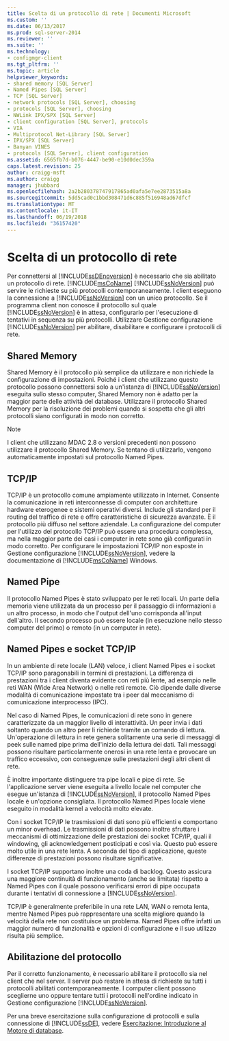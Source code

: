 ```yaml
---
title: Scelta di un protocollo di rete | Documenti Microsoft
ms.custom: ''
ms.date: 06/13/2017
ms.prod: sql-server-2014
ms.reviewer: ''
ms.suite: ''
ms.technology:
- configmgr-client
ms.tgt_pltfrm: ''
ms.topic: article
helpviewer_keywords:
- shared memory [SQL Server]
- Named Pipes [SQL Server]
- TCP [SQL Server]
- network protocols [SQL Server], choosing
- protocols [SQL Server], choosing
- NWLink IPX/SPX [SQL Server]
- client configuration [SQL Server], protocols
- VIA
- Multiprotocol Net-Library [SQL Server]
- IPX/SPX [SQL Server]
- Banyan VINES
- protocols [SQL Server], client configuration
ms.assetid: 6565fb7d-b076-4447-be90-e10d0dec359a
caps.latest.revision: 25
author: craigg-msft
ms.author: craigg
manager: jhubbard
ms.openlocfilehash: 2a2b280378747917865ad0afa5e7ee2873515a8a
ms.sourcegitcommit: 5dd5cad0c1bbd308471d6c885f516948ad67dfcf
ms.translationtype: MT
ms.contentlocale: it-IT
ms.lasthandoff: 06/19/2018
ms.locfileid: "36157420"
---
```

# <a name="choosing-a-network-protocol"></a>Scelta di un protocollo di rete
  Per connettersi al [!INCLUDE[ssDEnoversion](../../includes/ssdenoversion-md.md)] è necessario che sia abilitato un protocollo di rete. [!INCLUDE[msCoName](../../includes/msconame-md.md)] [!INCLUDE[ssNoVersion](../../includes/ssnoversion-md.md)] può servire le richieste su più protocolli contemporaneamente. I client eseguono la connessione a [!INCLUDE[ssNoVersion](../../includes/ssnoversion-md.md)] con un unico protocollo. Se il programma client non conosce il protocollo sul quale [!INCLUDE[ssNoVersion](../../includes/ssnoversion-md.md)] è in attesa, configurarlo per l'esecuzione di tentativi in sequenza su più protocolli. Utilizzare Gestione configurazione [!INCLUDE[ssNoVersion](../../includes/ssnoversion-md.md)] per abilitare, disabilitare e configurare i protocolli di rete.  
  
## <a name="shared-memory"></a>Shared Memory  
 Shared Memory è il protocollo più semplice da utilizzare e non richiede la configurazione di impostazioni. Poiché i client che utilizzano questo protocollo possono connettersi solo a un'istanza di [!INCLUDE[ssNoVersion](../../includes/ssnoversion-md.md)] eseguita sullo stesso computer, Shared Memory non è adatto per la maggior parte delle attività del database. Utilizzare il protocollo Shared Memory per la risoluzione dei problemi quando si sospetta che gli altri protocolli siano configurati in modo non corretto.  
  
> [!NOTE]  
>  I client che utilizzano MDAC 2.8 o versioni precedenti non possono utilizzare il protocollo Shared Memory. Se tentano di utilizzarlo, vengono automaticamente impostati sul protocollo Named Pipes.  
  
## <a name="tcpip"></a>TCP/IP  
 TCP/IP è un protocollo comune ampiamente utilizzato in Internet. Consente la comunicazione in reti interconnesse di computer con architetture hardware eterogenee e sistemi operativi diversi. Include gli standard per il routing del traffico di rete e offre caratteristiche di sicurezza avanzate. È il protocollo più diffuso nel settore aziendale. La configurazione del computer per l'utilizzo del protocollo TCP/IP può essere una procedura complessa, ma nella maggior parte dei casi i computer in rete sono già configurati in modo corretto. Per configurare le impostazioni TCP/IP non esposte in Gestione configurazione [!INCLUDE[ssNoVersion](../../includes/ssnoversion-md.md)], vedere la documentazione di [!INCLUDE[msCoName](../../includes/msconame-md.md)] Windows.  
  
## <a name="named-pipes"></a>Named Pipe  
 Il protocollo Named Pipes è stato sviluppato per le reti locali. Un parte della memoria viene utilizzata da un processo per il passaggio di informazioni a un altro processo, in modo che l'output dell'uno corrisponda all'input dell'altro. Il secondo processo può essere locale (in esecuzione nello stesso computer del primo) o remoto (in un computer in rete).  
  
## <a name="named-pipes-vs-tcpip-sockets"></a>Named Pipes e socket TCP/IP  
 In un ambiente di rete locale (LAN) veloce, i client Named Pipes e i socket TCP/IP sono paragonabili in termini di prestazioni. La differenza di prestazioni tra i client diventa evidente con reti più lente, ad esempio nelle reti WAN (Wide Area Network) o nelle reti remote. Ciò dipende dalle diverse modalità di comunicazione impostate tra i peer dal meccanismo di comunicazione interprocesso (IPC).  
  
 Nel caso di Named Pipes, le comunicazioni di rete sono in genere caratterizzate da un maggior livello di interattività. Un peer invia i dati soltanto quando un altro peer li richiede tramite un comando di lettura. Un'operazione di lettura in rete genera solitamente una serie di messaggi di peek sulle named pipe prima dell'inizio della lettura dei dati. Tali messaggi possono risultare particolarmente onerosi in una rete lenta e provocare un traffico eccessivo, con conseguenze sulle prestazioni degli altri client di rete.  
  
 È inoltre importante distinguere tra pipe locali e pipe di rete. Se l'applicazione server viene eseguita a livello locale nel computer che esegue un'istanza di [!INCLUDE[ssNoVersion](../../includes/ssnoversion-md.md)], il protocollo Named Pipes locale è un'opzione consigliata. Il protocollo Named Pipes locale viene eseguito in modalità kernel a velocità molto elevate.  
  
 Con i socket TCP/IP le trasmissioni di dati sono più efficienti e comportano un minor overhead. Le trasmissioni di dati possono inoltre sfruttare i meccanismi di ottimizzazione delle prestazioni dei socket TCP/IP, quali il windowing, gli acknowledgement posticipati e così via. Questo può essere molto utile in una rete lenta. A seconda del tipo di applicazione, queste differenze di prestazioni possono risultare significative.  
  
 I socket TCP/IP supportano inoltre una coda di backlog. Questo assicura una maggiore continuità di funzionamento (anche se limitata) rispetto a Named Pipes con il quale possono verificarsi errori di pipe occupata durante i tentativi di connessione a [!INCLUDE[ssNoVersion](../../includes/ssnoversion-md.md)].  
  
 TCP/IP è generalmente preferibile in una rete LAN, WAN o remota lenta, mentre Named Pipes può rappresentare una scelta migliore quando la velocità della rete non costituisce un problema. Named Pipes offre infatti un maggior numero di funzionalità e opzioni di configurazione e il suo utilizzo risulta più semplice.  
  
## <a name="enabling-the-protocol"></a>Abilitazione del protocollo  
 Per il corretto funzionamento, è necessario abilitare il protocollo sia nel client che nel server. Il server può restare in attesa di richieste su tutti i protocolli abilitati contemporaneamente. I computer client possono sceglierne uno oppure tentare tutti i protocolli nell'ordine indicato in Gestione configurazione [!INCLUDE[ssNoVersion](../../includes/ssnoversion-md.md)].  
  
 Per una breve esercitazione sulla configurazione di protocolli e sulla connessione di [!INCLUDE[ssDE](../../includes/ssde-md.md)], vedere [Esercitazione: Introduzione al Motore di database](../../relational-databases/tutorial-getting-started-with-the-database-engine.md).  
  
  